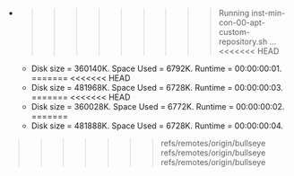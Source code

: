 * >>>>>>>>> Running inst-min-con-00-apt-custom-repository.sh ...
<<<<<<< HEAD
  * Disk size = 360140K. Space Used = 6792K. Runtime = 00:00:00:01.
=======
<<<<<<< HEAD
  * Disk size = 481968K. Space Used = 6728K. Runtime = 00:00:00:03.
=======
<<<<<<< HEAD
  * Disk size = 360028K. Space Used = 6772K. Runtime = 00:00:00:02.
=======
  * Disk size = 481888K. Space Used = 6728K. Runtime = 00:00:00:04.
>>>>>>> refs/remotes/origin/bullseye
>>>>>>> refs/remotes/origin/bullseye
>>>>>>> refs/remotes/origin/bullseye
